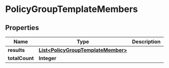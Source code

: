 

# PolicyGroupTemplateMembers


## Properties

| Name | Type | Description | Notes |
|------------ | ------------- | ------------- | -------------|
|**results** | [**List&lt;PolicyGroupTemplateMember&gt;**](PolicyGroupTemplateMember.md) |  |  [optional] |
|**totalCount** | **Integer** |  |  [optional] |



